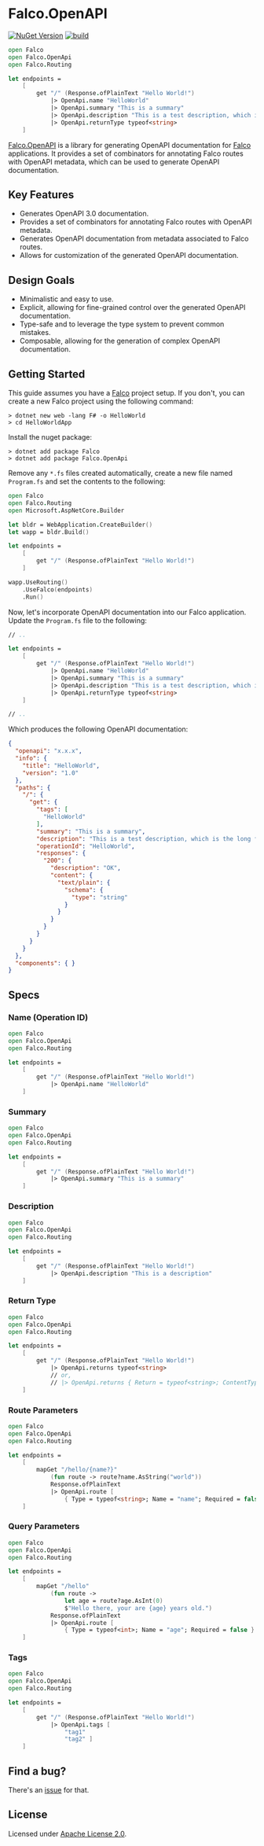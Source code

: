 # Falco.OpenAPI

[![NuGet Version](https://img.shields.io/nuget/v/Falco.OpenApi.svg)](https://www.nuget.org/packages/Falco.OpenApi)
[![build](https://github.com/pimbrouwers/Falco.OpenApi/actions/workflows/build.yml/badge.svg)](https://github.com/pimbrouwers/Falco.OpenApi/actions/workflows/build.yml)

```fsharp
open Falco
open Falco.OpenApi
open Falco.Routing

let endpoints =
    [
        get "/" (Response.ofPlainText "Hello World!")
            |> OpenApi.name "HelloWorld"
            |> OpenApi.summary "This is a summary"
            |> OpenApi.description "This is a test description, which is the long form of the summary."
            |> OpenApi.returnType typeof<string>
    ]
```

[Falco.OpenAPI](https://github.com/pimbrouwers/Falco.OpenAPI) is a library for generating OpenAPI documentation for [Falco](https://github.com/pimbrouwers/Falco) applications. It provides a set of combinators for annotating Falco routes with OpenAPI metadata, which can be used to generate OpenAPI documentation.

## Key Features

- Generates OpenAPI 3.0 documentation.
- Provides a set of combinators for annotating Falco routes with OpenAPI metadata.
- Generates OpenAPI documentation from metadata associated to Falco routes.
- Allows for customization of the generated OpenAPI documentation.

## Design Goals

- Minimalistic and easy to use.
- Explicit, allowing for fine-grained control over the generated OpenAPI documentation.
- Type-safe and to leverage the type system to prevent common mistakes.
- Composable, allowing for the generation of complex OpenAPI documentation.

## Getting Started

This guide assumes you have a [Falco](https://github.com/pimbrouwers/Falco) project setup. If you don't, you can create a new Falco project using the following command:

```shell
> dotnet new web -lang F# -o HelloWorld
> cd HelloWorldApp
```

Install the nuget package:

```shell
> dotnet add package Falco
> dotnet add package Falco.OpenApi
```

Remove any `*.fs` files created automatically, create a new file named `Program.fs` and set the contents to the following:

```fsharp
open Falco
open Falco.Routing
open Microsoft.AspNetCore.Builder

let bldr = WebApplication.CreateBuilder()
let wapp = bldr.Build()

let endpoints =
    [
        get "/" (Response.ofPlainText "Hello World!")
    ]

wapp.UseRouting()
    .UseFalco(endpoints)
    .Run()
```

Now, let's incorporate OpenAPI documentation into our Falco application. Update the `Program.fs` file to the following:

```fsharp
// ..

let endpoints =
    [
        get "/" (Response.ofPlainText "Hello World!")
            |> OpenApi.name "HelloWorld"
            |> OpenApi.summary "This is a summary"
            |> OpenApi.description "This is a test description, which is the long form of the summary."
            |> OpenApi.returnType typeof<string>
    ]

// ..
```

Which produces the following OpenAPI documentation:

```json
{
  "openapi": "x.x.x",
  "info": {
    "title": "HelloWorld",
    "version": "1.0"
  },
  "paths": {
    "/": {
      "get": {
        "tags": [
          "HelloWorld"
        ],
        "summary": "This is a summary",
        "description": "This is a test description, which is the long form of the summary",
        "operationId": "HelloWorld",
        "responses": {
          "200": {
            "description": "OK",
            "content": {
              "text/plain": {
                "schema": {
                  "type": "string"
                }
              }
            }
          }
        }
      }
    }
  },
  "components": { }
}
```

## Specs

### Name (Operation ID)

```fsharp
open Falco
open Falco.OpenApi
open Falco.Routing

let endpoints =
    [
        get "/" (Response.ofPlainText "Hello World!")
            |> OpenApi.name "HelloWorld"
    ]
```

### Summary

```fsharp
open Falco
open Falco.OpenApi
open Falco.Routing

let endpoints =
    [
        get "/" (Response.ofPlainText "Hello World!")
            |> OpenApi.summary "This is a summary"
    ]
```

### Description

```fsharp
open Falco
open Falco.OpenApi
open Falco.Routing

let endpoints =
    [
        get "/" (Response.ofPlainText "Hello World!")
            |> OpenApi.description "This is a description"
    ]
```

### Return Type

```fsharp
open Falco
open Falco.OpenApi
open Falco.Routing

let endpoints =
    [
        get "/" (Response.ofPlainText "Hello World!")
            |> OpenApi.returns typeof<string>
            // or,
            // |> OpenApi.returns { Return = typeof<string>; ContentType = ["text/plain"]; Status = 200 }
    ]
```

### Route Parameters

```fsharp
open Falco
open Falco.OpenApi
open Falco.Routing

let endpoints =
    [
        mapGet "/hello/{name?}"
            (fun route -> route?name.AsString("world"))
            Response.ofPlainText
            |> OpenApi.route [
                { Type = typeof<string>; Name = "name"; Required = false } ]
    ]
```

### Query Parameters


```fsharp
open Falco
open Falco.OpenApi
open Falco.Routing

let endpoints =
    [
        mapGet "/hello"
            (fun route ->
                let age = route?age.AsInt(0)
                $"Hello there, your are {age} years old.")
            Response.ofPlainText
            |> OpenApi.route [
                { Type = typeof<int>; Name = "age"; Required = false } ]
    ]
```

### Tags

```fsharp
open Falco
open Falco.OpenApi
open Falco.Routing

let endpoints =
    [
        get "/" (Response.ofPlainText "Hello World!")
            |> OpenApi.tags [
                "tag1"
                "tag2" ]
    ]
```

## Find a bug?

There's an [issue](https://github.com/pimbrouwers/Falco.OpenApi/issues) for that.

## License

Licensed under [Apache License 2.0](https://github.com/pimbrouwers/Falco.OpenApi/blob/master/LICENSE).

